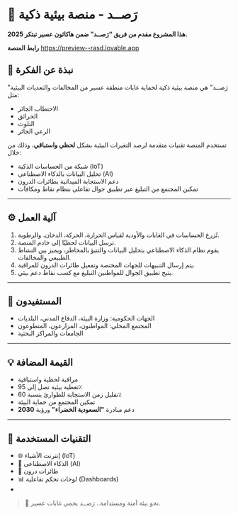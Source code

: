  
# 🌿 رَصــد - منصة بيئية ذكية

**هذا المشروع مقدم من فريق “رَصــد” ضمن هاكاثون عسير تبتكر 2025.**



**رابط المنصة** https://preview--rasd.lovable.app
## 📌 نبذة عن الفكرة

"رَصــد" هي منصة بيئية ذكية لحماية غابات منطقة عسير من المخالفات والتعديات البيئية مثل:
- الاحتطاب الجائر
- الحرائق
- التلوث
- الرعي الجائر

تستخدم المنصة تقنيات متقدمة لرصد التغيرات البيئية بشكل **لحظي واستباقي**، وذلك من خلال:
- شبكة من الحساسات الذكية (IoT)
- تحليل البيانات بالذكاء الاصطناعي (AI)
- دعم الاستجابة الميدانية بطائرات الدرون
- تمكين المجتمع من التبليغ عبر تطبيق جوال تفاعلي بنظام نقاط ومكافآت

---

## ⚙️ آلية العمل

1. تُزرع الحساسات في الغابات والأودية لقياس الحرارة، الحركة، الدخان، والرطوبة.
2. ترسل البيانات لحظيًا إلى خادم المنصة.
3. يقوم نظام الذكاء الاصطناعي بتحليل البيانات والتنبؤ بالمخاطر، ويميز بين النشاط الطبيعي والمخالفات.
4. يتم إرسال التنبيهات للجهات المختصة وتفعيل طائرات الدرون للمراقبة.
5. يتيح تطبيق الجوال للمواطنين التبليغ مع كسب نقاط دعم بيئي.

---

## 👥 المستفيدون

- الجهات الحكومية: وزارة البيئة، الدفاع المدني، البلديات
- المجتمع المحلي: المواطنون، المزارعون، المتطوعون
- الجامعات والمراكز البحثية

---

## 💡 القيمة المضافة

- مراقبة لحظية واستباقية
- تغطية بيئية تصل إلى 95٪
- تقليل زمن الاستجابة للطوارئ بنسبة 60٪
- تمكين المجتمع من حماية البيئة
- دعم مبادرة **"السعودية الخضراء"** ورؤية **2030**

---

## 🧠 التقنيات المستخدمة

- 🌐 إنترنت الأشياء (IoT)
- 🤖 الذكاء الاصطناعي (AI)
- 🚁 طائرات درون
- 📊 لوحات تحكم تفاعلية (Dashboards)
-
 

> 🌱 نحو بيئة آمنة ومستدامة.. رَصــد يحمي غابات عسير.

